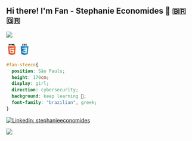 ## Hi there! I'm Fan - Stephanie Economides 👋 :brazil: :greece: 

<img src="https://media.giphy.com/media/WFZvB7VIXBgiz3oDXE/giphy.gif" width="21"> &nbsp; 

<code><img height="30" src="https://raw.githubusercontent.com/devicons/devicon/master/icons/html5/html5-original-wordmark.svg"></code>
<code><img height="30" src="https://raw.githubusercontent.com/devicons/devicon/master/icons/css3/css3-original-wordmark.svg"></code>

```css
#fan-steeco{ 
  position: São Paulo; 
  height: 170cm; 
  display: girl; 
  direction: cybersecurity;
  background: keep learning 🚀; 
  font-family: "brazilian", greek; 
}
```

[![Linkedin: stephanieeconomides](https://img.shields.io/badge/-stephanieeconomides-blue?style=flat-square&logo=Linkedin&logoColor=white&link=https://www.linkedin.com/in/stephanieeconomides/)](https://www.linkedin.com/in/stephanieeconomides/)

<img src="https://media.giphy.com/media/L8K62iTDkzGX6/giphy.gif" width="150">
